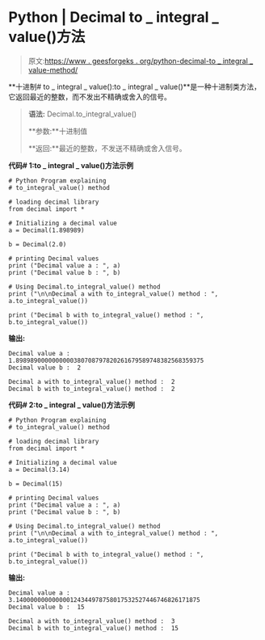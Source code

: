# Python | Decimal to _ integral _ value()方法

> 原文:[https://www . geesforgeks . org/python-decimal-to _ integral _ value-method/](https://www.geeksforgeeks.org/python-decimal-to_integral_value-method/)

**十进制# to _ integral _ value():to _ integral _ value()**是一种十进制类方法，它返回最近的整数，而不发出不精确或舍入的信号。

> **语法:** Decimal.to_integral_value()
> 
> **参数:**十进制值
> 
> **返回:**最近的整数，不发送不精确或舍入信号。

**代码# 1:to _ integral _ value()方法示例**

```
# Python Program explaining 
# to_integral_value() method

# loading decimal library
from decimal import *

# Initializing a decimal value
a = Decimal(1.898989)

b = Decimal(2.0)

# printing Decimal values
print ("Decimal value a : ", a)
print ("Decimal value b : ", b)

# Using Decimal.to_integral_value() method
print ("\n\nDecimal a with to_integral_value() method : ", a.to_integral_value())

print ("Decimal b with to_integral_value() method : ", b.to_integral_value())
```

**输出:**

```
Decimal value a :  1.8989890000000000380708797820261679589748382568359375
Decimal value b :  2

Decimal a with to_integral_value() method :  2
Decimal b with to_integral_value() method :  2

```

**代码# 2:to _ integral _ value()方法示例**

```
# Python Program explaining 
# to_integral_value() method

# loading decimal library
from decimal import *

# Initializing a decimal value
a = Decimal(3.14)

b = Decimal(15)

# printing Decimal values
print ("Decimal value a : ", a)
print ("Decimal value b : ", b)

# Using Decimal.to_integral_value() method
print ("\n\nDecimal a with to_integral_value() method : ", a.to_integral_value())

print ("Decimal b with to_integral_value() method : ", b.to_integral_value())
```

**输出:**

```
Decimal value a :  3.140000000000000124344978758017532527446746826171875
Decimal value b :  15

Decimal a with to_integral_value() method :  3
Decimal b with to_integral_value() method :  15

```